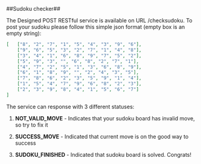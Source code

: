 ##Sudoku checker##

The Designed POST RESTful service is available on URL /checksudoku.
To post your sudoku please follow this simple json format (empty box is an empty string):
```json
[	["8", "2", "7", "1", "5", "4", "3", "9", "6"],
	["9", "6", "5", "3", "2", "7", "1", "4", "8"],
	["3", "4", "1", "6", "8", "9", "7", "5", "2"],
	["5", "9", "3", "", "6", "8", "2", "7", "1"],
	["4", "7", "2", "5", "1", "3", "6", "8", "9"],
	["6", "1", "8", "9", "", "2", "4", "3", "5"],
	["7", "8", "6", "2", "3", "5", "9", "1", "4"],
	["1", "5", "4", "7", "9", "6", "8", "2", "3"],
	["2", "3", "9", "8", "4", "1", "5", "6", "7"]
]
```

The service can response with 3 different statuses:

1. **NOT_VALID_MOVE** - Indicates that your sudoku board has invalid move, so try to fix it

2. **SUCCESS_MOVE** - Indicated that current move is on the good way to success

3. **SUDOKU_FINISHED** - Indicated that sudoku board is solved. Congrats!







